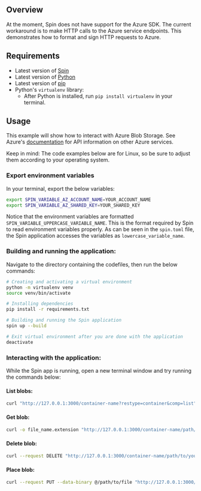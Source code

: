 ## Overview

At the moment, Spin does not have support for the Azure SDK. The current workaround is to make HTTP calls to the Azure service endpoints. This demonstrates how to format and sign HTTP requests to Azure.

## Requirements

- Latest version of [Spin](https://developer.fermyon.com/spin/v2/install)
- Latest version of [Python](https://www.python.org/downloads/)
- Latest version of [pip](https://pip.pypa.io/en/stable/installation/)
- Python's `virtualenv` library: 
    - After Python is installed, run `pip install virtualenv` in your terminal.

## Usage

This example will show how to interact with Azure Blob Storage. See Azure's [documentation](https://learn.microsoft.com/en-us/rest/api/azure/) for API information on other Azure services. 

Keep in mind: The code examples below are for Linux, so be sure to adjust them according to your operating system.

### Export environment variables

In your terminal, export the below variables:

```bash
export SPIN_VARIABLE_AZ_ACCOUNT_NAME=YOUR_ACCOUNT_NAME
export SPIN_VARIABLE_AZ_SHARED_KEY=YOUR_SHARED_KEY
```

Notice that the environment variables are formatted `SPIN_VARIABLE_UPPERCASE_VARIABLE_NAME`. This is the format required by Spin to read environment variables properly. As can be seen in the `spin.toml` file, the Spin application accesses the variables as `lowercase_variable_name`. 


### Building and running the application:

Navigate to the directory containing the codefiles, then run the below commands:

```bash
# Creating and activating a virtual environment
python -m virtualenv venv
source venv/bin/activate

# Installing dependencies
pip install -r requirements.txt

# Building and running the Spin application
spin up --build

# Exit virtual environment after you are done with the application
deactivate
```

### Interacting with the application:

While the Spin app is running, open a new terminal window and try running the commands below:

#### List blobs:

```bash
curl "http://127.0.0.1:3000/container-name?restype=container&comp=list"
```

#### Get blob:

```bash
curl -o file_name.extension "http://127.0.0.1:3000/container-name/path/to/your/blob"
```

#### Delete blob:

```bash
curl --request DELETE "http://127.0.0.1:3000/container-name/path/to/your/blob"
```

#### Place blob:

```bash
curl --request PUT --data-binary @/path/to/file "http://127.0.0.1:3000/container-name/path/to/your/blob"
```